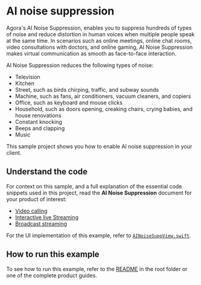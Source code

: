 # AI noise suppression

Agora's AI Noise Suppression, enables you to suppress hundreds of types of noise and reduce distortion in human voices when multiple people speak at the same time. In scenarios such as online meetings, online chat rooms, video consultations with doctors, and online gaming, AI Noise Suppression makes virtual communication as smooth as face-to-face interaction.

AI Noise Suppression reduces the following types of noise:

* Television
* Kitchen
* Street, such as birds chirping, traffic, and subway sounds
* Machine, such as fans, air conditioners, vacuum cleaners, and copiers
* Office, such as keyboard and mouse clicks
* Household, such as doors opening, creaking chairs, crying babies, and house renovations
* Constant knocking
* Beeps and clapping
* Music

This sample project shows you how to enable AI noise suppression in your client.

## Understand the code

For context on this sample, and a full explanation of the essential code snippets used in this project, read the **AI Noise Suppression** document for your product of interest:

* [Video calling](https://docs.agora.io/en/video-calling/enable-features/ai-noise-suppression?platform=ios)
* [Interactive live Streaming](https://docs.agora.io/en/interactive-live-streaming/enable-features/ai-noise-suppression?platform=ios)
* [Broadcast streaming](https://docs.agora.io/en/broadcast-streaming/enable-features/ai-noise-suppression?platform=ios)

For the UI implementation of this example, refer to [`AINoiseSuppView.swift`](./AINoiseSuppView.swift).

## How to run this example

To see how to run this example, refer to the [README](../README.md) in the root folder or one of the complete product guides.